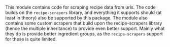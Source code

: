 This module contains code for scraping recipe data from urls. The code builds on the `recipe-scrapers` library, and everything it supports should (at least in theory) also be supported by this package. The module also contains some custom scrapers that build upon the recipe-scrapers library (hence the multiple inheritance) to provide even better support. Mainly what they do is provide better ingredient groups, as the `recipe-scrapers` support for these is quite limited.
